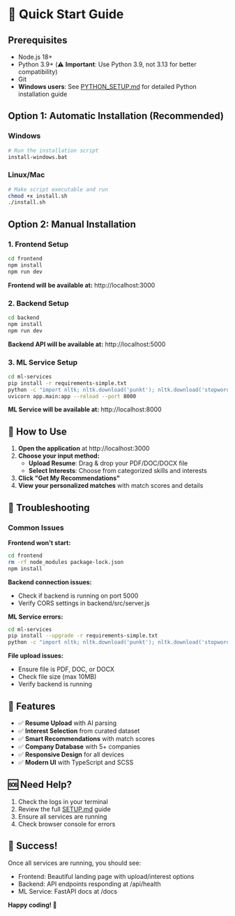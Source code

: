 # 🚀 Quick Start Guide

## Prerequisites
- Node.js 18+ 
- Python 3.9+ (⚠️ **Important**: Use Python 3.9, not 3.13 for better compatibility)
- Git
- **Windows users**: See [PYTHON_SETUP.md](PYTHON_SETUP.md) for detailed Python installation guide

## Option 1: Automatic Installation (Recommended)

### Windows
```bash
# Run the installation script
install-windows.bat
```

### Linux/Mac
```bash
# Make script executable and run
chmod +x install.sh
./install.sh
```

## Option 2: Manual Installation

### 1. Frontend Setup
```bash
cd frontend
npm install
npm run dev
```
**Frontend will be available at:** http://localhost:3000

### 2. Backend Setup
```bash
cd backend
npm install
npm run dev
```
**Backend API will be available at:** http://localhost:5000

### 3. ML Service Setup
```bash
cd ml-services
pip install -r requirements-simple.txt
python -c "import nltk; nltk.download('punkt'); nltk.download('stopwords'); nltk.download('averaged_perceptron_tagger')"
uvicorn app.main:app --reload --port 8000
```
**ML Service will be available at:** http://localhost:8000


## 🎯 How to Use

1. **Open the application** at http://localhost:3000
2. **Choose your input method:**
   - **Upload Resume**: Drag & drop your PDF/DOC/DOCX file
   - **Select Interests**: Choose from categorized skills and interests
3. **Click "Get My Recommendations"**
4. **View your personalized matches** with match scores and details

## 🔧 Troubleshooting

### Common Issues

**Frontend won't start:**
```bash
cd frontend
rm -rf node_modules package-lock.json
npm install
```

**Backend connection issues:**
- Check if backend is running on port 5000
- Verify CORS settings in backend/src/server.js

**ML Service errors:**
```bash
cd ml-services
pip install --upgrade -r requirements-simple.txt
python -c "import nltk; nltk.download('punkt'); nltk.download('stopwords')"
```

**File upload issues:**
- Ensure file is PDF, DOC, or DOCX
- Check file size (max 10MB)
- Verify backend is running

## 📱 Features

- ✅ **Resume Upload** with AI parsing
- ✅ **Interest Selection** from curated dataset  
- ✅ **Smart Recommendations** with match scores
- ✅ **Company Database** with 5+ companies
- ✅ **Responsive Design** for all devices
- ✅ **Modern UI** with TypeScript and SCSS

## 🆘 Need Help?

1. Check the logs in your terminal
2. Review the full [SETUP.md](SETUP.md) guide
3. Ensure all services are running
4. Check browser console for errors

## 🎉 Success!

Once all services are running, you should see:
- Frontend: Beautiful landing page with upload/interest options
- Backend: API endpoints responding at /api/health
- ML Service: FastAPI docs at /docs

**Happy coding! 🚀**
